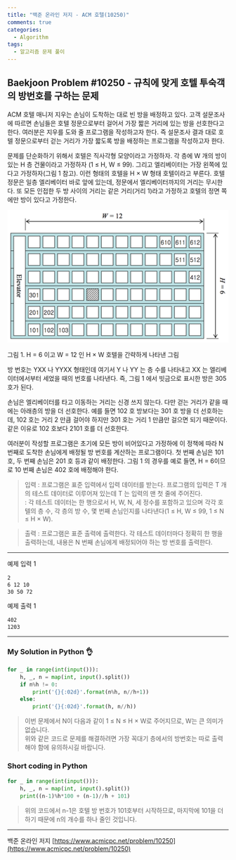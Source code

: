 ```yaml
---
title: "백준 온라인 저지 - ACM 호텔(10250)"
comments: true
categories:
  - Algorithm
tags:
  - 알고리즘 문제 풀이
---
```


## Baekjoon Problem #10250 - 규칙에 맞게 호텔 투숙객의 방번호를 구하는 문제

ACM 호텔 매니저 지우는 손님이 도착하는 대로 빈 방을 배정하고 있다. 고객 설문조사에 따르면 손님들은 호텔 정문으로부터 걸어서 가장 짧은 거리에 있는 방을 선호한다고 한다. 여러분은 지우를 도와 줄 프로그램을 작성하고자 한다. 즉 설문조사 결과 대로 호텔 정문으로부터 걷는 거리가 가장 짧도록 방을 배정하는 프로그램을 작성하고자 한다.

문제를 단순화하기 위해서 호텔은 직사각형 모양이라고 가정하자. 각 층에 W 개의 방이 있는 H 층 건물이라고 가정하자 (1 ≤ H, W ≤ 99). 그리고 엘리베이터는 가장 왼쪽에 있다고 가정하자(그림 1 참고). 이런 형태의 호텔을 H × W 형태 호텔이라고 부른다. 호텔 정문은 일층 엘리베이터 바로 앞에 있는데, 정문에서 엘리베이터까지의 거리는 무시한다. 또 모든 인접한 두 방 사이의 거리는 같은 거리(거리 1)라고 가정하고 호텔의 정면 쪽에만 방이 있다고 가정한다.

![호텔](/assets/images/posts/hotel.png)

그림 1. H = 6 이고 W = 12 인 H × W 호텔을 간략하게 나타낸 그림

방 번호는 YXX 나 YYXX 형태인데 여기서 Y 나 YY 는 층 수를 나타내고 XX 는 엘리베이터에서부터 세었을 때의 번호를 나타낸다. 즉, 그림 1 에서 빗금으로 표시한 방은 305 호가 된다.

손님은 엘리베이터를 타고 이동하는 거리는 신경 쓰지 않는다. 다만 걷는 거리가 같을 때에는 아래층의 방을 더 선호한다. 예를 들면 102 호 방보다는 301 호 방을 더 선호하는데, 102 호는 거리 2 만큼 걸어야 하지만 301 호는 거리 1 만큼만 걸으면 되기 때문이다. 같은 이유로 102 호보다 2101 호를 더 선호한다.

여러분이 작성할 프로그램은 초기에 모든 방이 비어있다고 가정하에 이 정책에 따라 N 번째로 도착한 손님에게 배정될 방 번호를 계산하는 프로그램이다. 첫 번째 손님은 101 호, 두 번째 손님은 201 호 등과 같이 배정한다. 그림 1 의 경우를 예로 들면, H = 6이므로 10 번째 손님은 402 호에 배정해야 한다.

> 입력
> : 프로그램은 표준 입력에서 입력 데이터를 받는다. 프로그램의 입력은 T 개의 테스트 데이터로 이루어져 있는데 T 는 입력의 맨 첫 줄에 주어진다.  
> : 각 테스트 데이터는 한 행으로서 H, W, N, 세 정수를 포함하고 있으며 각각 호텔의 층 수, 각 층의 방 수, 몇 번째 손님인지를 나타낸다(1 ≤ H, W ≤ 99, 1 ≤ N ≤ H × W). 

> 출력
> : 프로그램은 표준 출력에 출력한다. 각 테스트 데이터마다 정확히 한 행을 출력하는데, 내용은 N 번째 손님에게 배정되어야 하는 방 번호를 출력한다.

***
예제 입력 1
```
2
6 12 10
30 50 72
```

예제 출력 1
```
402
1203
```

***
### My Solution in Python :ok_hand:

```python
for _ in range(int(input())):
    h, _, n = map(int, input().split())
    if n%h != 0:
        print('{}{:02d}'.format(n%h, n//h+1))
    else:
        print('{}{:02d}'.format(h, n//h))
```

> 이번 문제에서 N이 다음과 같이 1 ≤ N ≤ H × W로 주어지므로, W는 큰 의미가 없습니다.  
> 위와 같은 코드로 문제를 해결하려면 가장 꼭대기 층에서의 방번호는 따로 출력해야 함에 유의하시길 바랍니다.

### Short coding in Python

```python
for _ in range(int(input())):
    h, _, n = map(int, input().split())
    print((n-1)%h*100 + (n-1)//h + 101)
```

> 위의 코드에서 n-1은 호텔 방 번호가 101호부터 시작하므로, 마지막에 101을 더하기 때문에 n의 개수를 하나 줄인 것입니다.  

***
백준 온라인 저지 [https://www.acmicpc.net/problem/10250](https://www.acmicpc.net/problem/10250)

